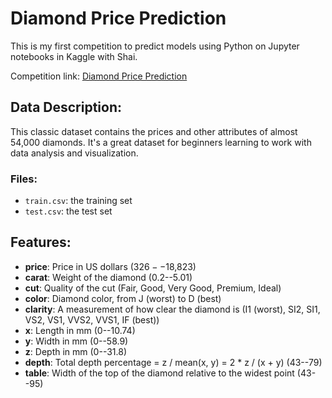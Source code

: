 # Diamond Price Prediction

This is my first competition to predict models using Python on Jupyter notebooks in Kaggle with Shai. 

Competition link: [Diamond Price Prediction](https://www.kaggle.com/competitions/shai-club)

## Data Description:

This classic dataset contains the prices and other attributes of almost 54,000 diamonds. It's a great dataset for beginners learning to work with data analysis and visualization.

### Files:

- `train.csv`: the training set
- `test.csv`: the test set

## Features:

- **price**: Price in US dollars ($326--$18,823)
- **carat**: Weight of the diamond (0.2--5.01)
- **cut**: Quality of the cut (Fair, Good, Very Good, Premium, Ideal)
- **color**: Diamond color, from J (worst) to D (best)
- **clarity**: A measurement of how clear the diamond is (I1 (worst), SI2, SI1, VS2, VS1, VVS2, VVS1, IF (best))
- **x**: Length in mm (0--10.74)
- **y**: Width in mm (0--58.9)
- **z**: Depth in mm (0--31.8)
- **depth**: Total depth percentage = z / mean(x, y) = 2 * z / (x + y) (43--79)
- **table**: Width of the top of the diamond relative to the widest point (43--95)
